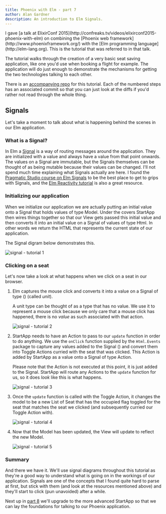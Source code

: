 ```yaml
---
title: Phoenix with Elm - part 7
author: Alan Gardner
description: An introduction to Elm Signals.
---
```


<section class="callout">
  I gave [a talk at ElixirConf 2015](http://confreaks.tv/videos/elixirconf2015-phoenix-with-elm) on combining the [Phoenix web framework](http://www.phoenixframework.org/) with the [Elm programming language](http://elm-lang.org). This is the tutorial that was referred to in that talk.

  The tutorial walks through the creation of a very basic seat saving application, like one you'd use when booking a flight for example. The application will do just enough to demonstrate the mechanisms for getting the two technologies talking to each other.

  There is an [accompanying repo](https://github.com/CultivateHQ/seat_saver) for this tutorial. Each of the numbered steps has an associated commit so that you can just look at the diffs if you'd rather not read through the whole thing.
</section>


## Signals

Let's take a moment to talk about what is happening behind the scenes in our Elm application.

### What is a Signal?

In Elm a [Signal](http://elm-lang.org/guide/reactivity#signals) is a way of routing messages around the application. They are initialized with a value and always have a value from that point onwards. The values on a Signal are immutable, but the Signals themselves can be thought of as being mutable because their values can be changed. I'll not spend much time explaining what Signals actually are here. I found the [Pragmatic Studio course on Elm Signals](https://pragmaticstudio.com/elm-signals) to be the best place to get to grips with Signals, and the [Elm Reactivity tutorial](http://elm-lang.org/guide/reactivity) is also a great resource.

### Initializing our application

When we initialize our application we are actually putting an initial value onto a Signal that holds values of type Model. Under the covers StartApp then wires things together so that our View gets passed this initial value and then converts it into an initial value on a Signal of values of type Html. In other words we return the HTML that represents the current state of our application.

The Signal digram below demonstrates this.

![signal - tutorial 1](/images/phoenix-elm/signals_1.png)

### Clicking on a seat

Let's now take a look at what happens when we click on a seat in our browser.

1. Elm captures the mouse click and converts it into a value on a Signal of type () (called _unit_).

    <div class="callout">
      A unit type can be thought of as a type that has no value. We use it to represent a mouse click because we only care that a mouse click has happened, there is no <em>value</em> as such associated with that action.
    </div>

    ![signal - tutorial 2](/images/phoenix-elm/signals_2.png)

2. StartApp needs to have an Action to pass to our `update` function in order to do anything. We use the `onClick` function supplied by the `Html.Events` package to capture any values added to the Signal () and convert them into Toggle Actions curried with the seat that was clicked. This Action is added by StartApp as a value onto a Signal of type Action.

    <div class="callout">
      Please note that the Action is not executed at this point, it is just added to the Signal. StartApp will route any Actions to the <code>update</code> function for us, so it does <em>look</em> like this is what happens.
    </div>

    ![signal - tutorial 3](/images/phoenix-elm/signals_3.png)

3. Once the `update` function is called with the Toggle Action, it changes the model to be a new List of Seat that has the occupied flag toggled for the seat that matches the seat we clicked (and subsequently curried our Toggle Action with).

    ![signal - tutorial 4](/images/phoenix-elm/signals_4.png)

4. Now that the Model has been updated, the View will update to reflect the new Model.

    ![signal - tutorial 5](/images/phoenix-elm/signals_5.png)


### Summary

And there we have it. We'll use signal diagrams throughout this tutorial as they're a good way to understand what is going on in the workings of our application. Signals are one of the concepts that I found quite hard to parse at first, but stick with them (and look at the resources mentioned above) and they'll start to click (pun unavoided) after a while.

Next up in [part 8](/posts/phoenix-elm-8) we'll upgrade to the more advanced StartApp so that we can lay the foundations for talking to our Phoenix application.
